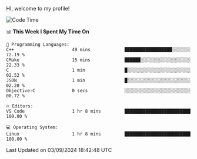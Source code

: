 HI, welcome to my profile!
<!--START_SECTION:waka-->
![Code Time](http://img.shields.io/badge/Code%20Time-1%2C892%20hrs%2055%20mins-blue)

📊 **This Week I Spent My Time On** 

```text
💬 Programming Languages: 
C++                      49 mins             ██████████████████░░░░░░░   72.19 % 
CMake                    15 mins             ██████░░░░░░░░░░░░░░░░░░░   22.33 % 
C                        1 min               █░░░░░░░░░░░░░░░░░░░░░░░░   02.52 % 
JSON                     1 min               █░░░░░░░░░░░░░░░░░░░░░░░░   02.20 % 
Objective-C              0 secs              ░░░░░░░░░░░░░░░░░░░░░░░░░   00.72 % 

🔥 Editors: 
VS Code                  1 hr 8 mins         █████████████████████████   100.00 % 

💻 Operating System: 
Linux                    1 hr 8 mins         █████████████████████████   100.00 % 
```


 Last Updated on 03/09/2024 18:42:48 UTC
<!--END_SECTION:waka-->

